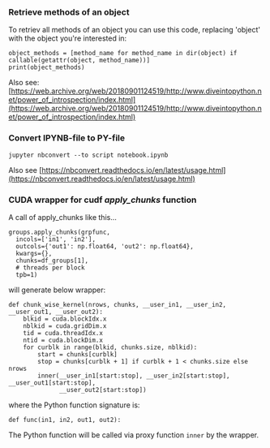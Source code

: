 ### Retrieve methods of an object

To retriev all methods of an object you can use this code, replacing 'object' with the object you're interested in:
```
object_methods = [method_name for method_name in dir(object) if callable(getattr(object, method_name))]
print(object_methods)
```
Also see: [https://web.archive.org/web/20180901124519/http://www.diveintopython.net/power_of_introspection/index.html](https://web.archive.org/web/20180901124519/http://www.diveintopython.net/power_of_introspection/index.html)

### Convert IPYNB-file to PY-file
`jupyter nbconvert --to script notebook.ipynb`

Also see [https://nbconvert.readthedocs.io/en/latest/usage.html](https://nbconvert.readthedocs.io/en/latest/usage.html)

### CUDA wrapper for cudf _apply_chunks_ function

A call of apply_chunks like this...
```
groups.apply_chunks(grpfunc,
  incols=['in1', 'in2'],
  outcols={'out1': np.float64, 'out2': np.float64},
  kwargs={},
  chunks=df_groups[1],
  # threads per block
  tpb=1)
```
will generate below wrapper:

```
def chunk_wise_kernel(nrows, chunks, __user_in1, __user_in2, __user_out1, __user_out2):
    blkid = cuda.blockIdx.x
    nblkid = cuda.gridDim.x
    tid = cuda.threadIdx.x
    ntid = cuda.blockDim.x
    for curblk in range(blkid, chunks.size, nblkid):
        start = chunks[curblk]
        stop = chunks[curblk + 1] if curblk + 1 < chunks.size else nrows
        inner(__user_in1[start:stop], __user_in2[start:stop], __user_out1[start:stop],
              __user_out2[start:stop])
```
where the Python function signature is:
```
def func(in1, in2, out1, out2):
```
The Python function will be called via proxy function `inner` by the wrapper.
